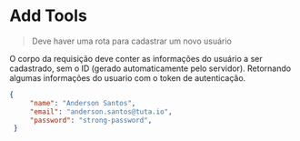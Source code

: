 # Add Tools
> Deve haver uma rota para cadastrar um novo usuário

O corpo da requisição deve conter as informações do usuário a ser cadastrado, sem o ID (gerado automaticamente pelo servidor). Retornando algumas informações do usuario com o token de autenticação.

```json
{
     "name": "Anderson Santos",
     "email": "anderson.santos@tuta.io",
     "password": "strong-password",
 }    
```